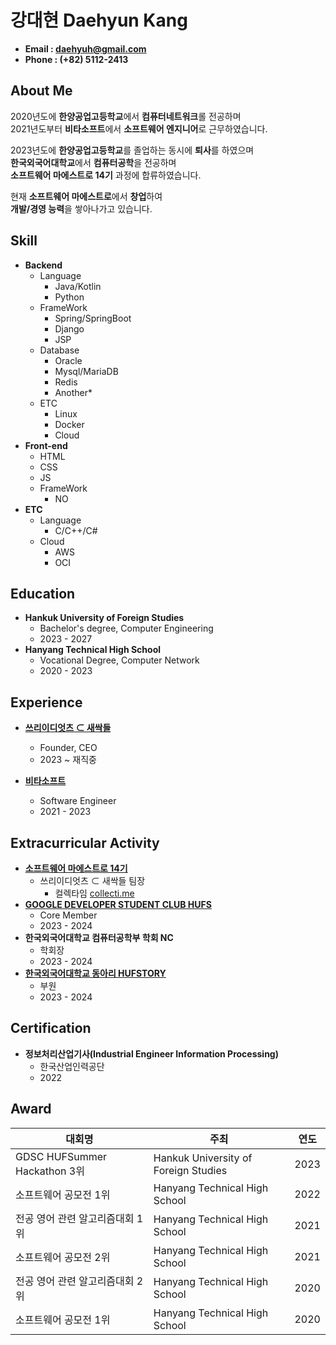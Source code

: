 # 강대현 Daehyun Kang
* **Email : daehyuh@gmail.com**
* **Phone : (+82) 5112-2413**

## About Me

2020년도에 **한양공업고등학교**에서 **컴퓨터네트워크**롤 전공하며   
2021년도부터 **비타소프트**에서 **소프트웨어 엔지니어**로 근무하였습니다.   

2023년도에 **한양공업고등학교**를 졸업하는 동시에 **퇴사**를 하였으며   
**한국외국어대학교**에서 **컴퓨터공학**을 전공하며   
**소프트웨어 마에스트로 14기** 과정에 합류하였습니다.

현재 **소프트웨어 마에스트로**에서 **창업**하여   
**개발/경영 능력**을 쌓아나가고 있습니다.

## Skill
* **Backend**
  * Language
    * Java/Kotlin
    * Python
  * FrameWork
    * Spring/SpringBoot
    * Django
    * JSP
  * Database
    * Oracle
    * Mysql/MariaDB
    * Redis
    * Another*
  * ETC
    * Linux
    * Docker
    * Cloud
* **Front-end**
  * HTML
  * CSS
  * JS
  * FrameWork
    * NO
* **ETC**
  * Language
    * C/C++/C#
  * Cloud
    * AWS
    * OCI

## Education
* **Hankuk University of Foreign Studies**
  - Bachelor's degree, Computer Engineering
  - 2023 - 2027
* **Hanyang Technical High School**
  - Vocational Degree, Computer Network
  - 2020 - 2023
## Experience
* **[쓰리이디엇츠 ⊂ 새싹들](https://www.collecti.me/)**
  - Founder, CEO
  - 2023 ~ 재직중

* **[비타소프트](http://www.vitasoft.co.kr/)**
  - Software Engineer
  - 2021 - 2023

## Extracurricular Activity
* **[소프트웨어 마에스트로 14기](https://www.swmaestro.org/)**
  + 쓰리이디엇츠 ⊂ 새싹들 팀장
    - 컬렉타임 [collecti.me](https://collecti.me)
* **[GOOGLE DEVELOPER STUDENT CLUB HUFS](https://gdsc.community.dev/hankuk-university-of-foreign-studies/)**
  - Core Member
  - 2023 - 2024
* **한국외국어대학교 컴퓨터공학부 학회 NC**
  - 학회장
  - 2023 - 2024
* **[한국외국어대학교 동아리 HUFSTORY](https://www.facebook.com/storyhufs/)**
  - 부원
  - 2023 - 2024

## Certification
* **정보처리산업기사(Industrial Engineer Information Processing)**
  * 한국산업인력공단
  * 2022
## Award
| 대회명                |주최|연도|
|--------------------|---|---|
| GDSC HUFSummer Hackathon 3위 |Hankuk University of Foreign Studies|2023|
| 소프트웨어 공모전 1위        |Hanyang Technical High School|2022|
| 전공 영어 관련 알고리즘대회 1위  |Hanyang Technical High School|2021|
| 소프트웨어 공모전 2위       |Hanyang Technical High School|2021|
| 전공 영어 관련 알고리즘대회 2위  |Hanyang Technical High School|2020|
| 소프트웨어 공모전 1위        |Hanyang Technical High School|2020|
